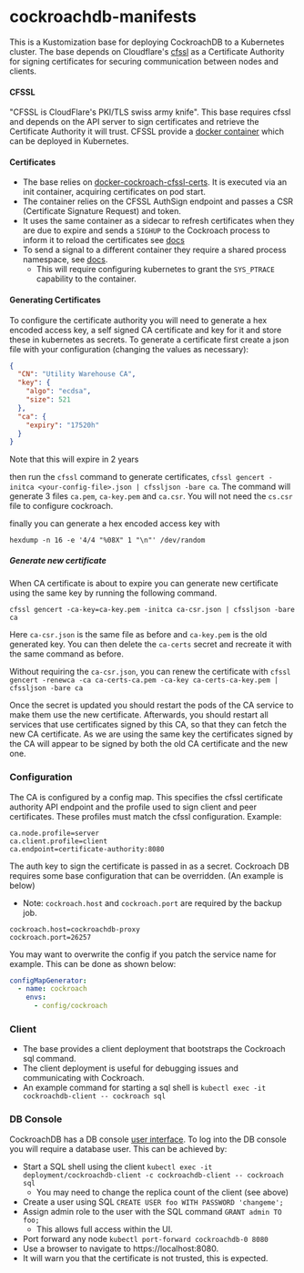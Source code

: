 # cockroachdb-manifests

This is a Kustomization base for deploying CockroachDB to a Kubernetes cluster. The base depends on Cloudflare's
[cfssl](https://github.com/cloudflare/cfssl) as a Certificate Authority for signing certificates for
securing communication between nodes and clients.

#### CFSSL

"CFSSL is CloudFlare's PKI/TLS swiss army knife". This base requires cfssl and depends on the API server
to sign certificates and retrieve the Certificate Authority it will trust. CFSSL provide a
[docker container](https://hub.docker.com/r/cfssl/cfssl/) which can be deployed in Kubernetes.

#### Certificates

- The base relies on [docker-cockroach-cfssl-certs](https://github.com/utilitywarehouse/docker-cockroach-cfssl-certs).
It is executed via an init container, acquiring certificates on pod start.
- The container relies on the CFSSL AuthSign endpoint and passes a CSR (Certificate Signature Request) and token.
- It uses the same container as a sidecar to refresh certificates when they are due to expire and sends a `SIGHUP` to the
  Cockroach process to inform it to reload the certificates see [docs](https://www.cockroachlabs.com/docs/stable/rotate-certificates.html)
- To send a signal to a different container they require a shared process namespace,
  see [docs](https://kubernetes.io/docs/tasks/configure-pod-container/share-process-namespace/).
  - This will require configuring kubernetes to grant the `SYS_PTRACE` capability to the container.

#### Generating Certificates

To configure the certificate authority you will need to generate a hex encoded access key, a self signed CA certificate and key for it and store these in kubernetes as secrets. To generate a certificate first create a json file with your configuration (changing the values as necessary):

``` json
{
  "CN": "Utility Warehouse CA",
  "key": {
    "algo": "ecdsa",
    "size": 521
  },
  "ca": {
    "expiry": "17520h"
  }
}
```
Note that this will expire in 2 years

then run the `cfssl` command to generate certificates, `cfssl gencert -initca <your-config-file>.json | cfssljson -bare ca`. The command will generate 3 files `ca.pem`, `ca-key.pem` and `ca.csr`. You will not need the `cs.csr` file to configure cockroach.

finally you can generate a hex encoded access key with
``` shell
hexdump -n 16 -e '4/4 "%08X" 1 "\n"' /dev/random
```

##### Generate new certificate
When CA certificate is about to expire you can generate new certificate using
the same key by running the following command.

`cfssl gencert -ca-key=ca-key.pem -initca ca-csr.json | cfssljson -bare ca`

Here `ca-csr.json` is the same file as before and `ca-key.pem` is the old
generated key. You can then delete the `ca-certs` secret and recreate it
with the same command as before.

Without requiring the `ca-csr.json`, you can renew the certificate with
`cfssl gencert -renewca -ca ca-certs-ca.pem -ca-key ca-certs-ca-key.pem | cfssljson -bare ca`

Once the secret is updated you should restart the pods of the CA service
to make them use the new certificate. Afterwards, you should restart all 
services that use certificates signed by this CA, so that they can fetch
the new CA certificate. As we are using the same key the certificates signed
by the CA will appear to be signed by both the old CA certificate and the new one.

### Configuration
The CA is configured by a config map. This specifies the cfssl certificate authority
API endpoint and the profile used to sign client and peer certificates. These profiles must match the
cfssl configuration.
Example:
```
ca.node.profile=server
ca.client.profile=client
ca.endpoint=certificate-authority:8080
```
The auth key to sign the certificate is passed in as a secret.
Cockroach DB requires some base configuration that can be overridden. (An example is below)
- Note: `cockroach.host` and `cockroach.port` are required by the backup job.
```
cockroach.host=cockroachdb-proxy
cockroach.port=26257
```
You may want to overwrite the config if you patch the service name for example. This can be done as shown below:
```yaml
configMapGenerator:
  - name: cockroach
    envs:
      - config/cockroach
```

### Client

- The base provides a client deployment that bootstraps the Cockroach sql command.
- The client deployment is useful for debugging issues and communicating with Cockroach.
- An example command for starting a sql shell is `kubectl exec -it cockroachdb-client -- cockroach sql`

### DB Console

CockroachDB has a DB console [user interface](https://www.cockroachlabs.com/docs/stable/ui-overview.html).
To log into the DB console you will require a database user.
This can be achieved by:
- Start a SQL shell using the client `kubectl exec -it deployment/cockroachdb-client -c cockroachdb-client -- cockroach sql`
  - You may need to change the replica count of the client (see above)
- Create a user using SQL `CREATE USER foo WITH PASSWORD 'changeme';`
- Assign admin role to the user with the SQL command `GRANT admin TO foo;`
  - This allows full access within the UI.
- Port forward any node `kubectl port-forward cockroachdb-0 8080`
- Use a browser to navigate to https://localhost:8080.
- It will warn you that the certificate is not trusted, this is expected. 
